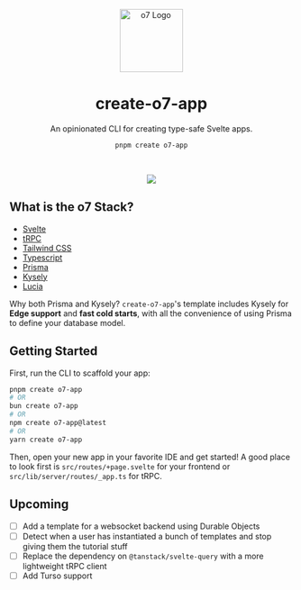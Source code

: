 <p align="center">
  <img src="https://i.postimg.cc/T1Wk3khh/logo.png" width="112" alt="o7 Logo" />
</p>

<h1 align="center">create-o7-app</h1>

<p align="center">An opinionated CLI for creating type-safe Svelte apps.</p>
<p align="center">
<code>pnpm create o7-app</code>
</p>
<br />

<p align="center">
	<img src="https://github.com/ottomated/create-o7-app/assets/31470743/24427098-4d2d-443c-bf70-f8f8972e8bb6">
</p>

<h2>What is the o7 Stack?</h2>

- [Svelte](https://svelte.dev)
- [tRPC](https://trpc.io)
- [Tailwind CSS](https://tailwindcss.com/)
- [Typescript](https://www.typescriptlang.org/)
- [Prisma](https://www.prisma.io/)
- [Kysely](https://github.com/kysely-org/kysely)
- [Lucia](https://lucia-auth.com/)

Why both Prisma and Kysely? `create-o7-app`'s template includes Kysely for **Edge support** and **fast cold starts**, with all the convenience of using Prisma to define your database model.

<h2>Getting Started</h2>

First, run the CLI to scaffold your app:

```bash
pnpm create o7-app
# OR
bun create o7-app
# OR
npm create o7-app@latest
# OR
yarn create o7-app
```

Then, open your new app in your favorite IDE and get started! A good place to look first is `src/routes/+page.svelte` for your frontend or `src/lib/server/routes/_app.ts` for tRPC.

## Upcoming

- [ ] Add a template for a websocket backend using Durable Objects
- [ ] Detect when a user has instantiated a bunch of templates and stop giving them the tutorial stuff
- [ ] Replace the dependency on `@tanstack/svelte-query` with a more lightweight tRPC client
- [ ] Add Turso support

<!-- ## Changelog

### `0.4.0`

- Upgrade to SvelteKit 2 (and various other package updates)
- Support for the Svelte 5 preview
- Experimental support for D1 (including Prisma migrations!)
- Remove support for Vanilla CSS (tailwind only!) -->
